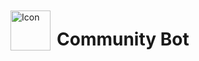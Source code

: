 <img width="64" height="64" align="left" style="float: left; margin: 10px 10px 0 0;" alt="Icon" src="https://imgur.com/WjBycLW.png">

# Community Bot
